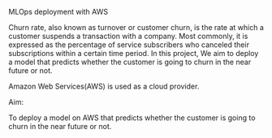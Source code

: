 MLOps deployment with AWS

Churn rate, also known as turnover or customer churn, is the rate at which a customer suspends a transaction with a company. Most commonly, it is expressed as the percentage of service subscribers who canceled their subscriptions within a certain time period. In this project, We aim to deploy a model that predicts whether the customer is going to churn in the near future or not. 

Amazon Web Services(AWS) is used as a cloud provider. 

Aim:

To deploy a model on AWS that predicts whether the customer is going to churn in the near future or not.
